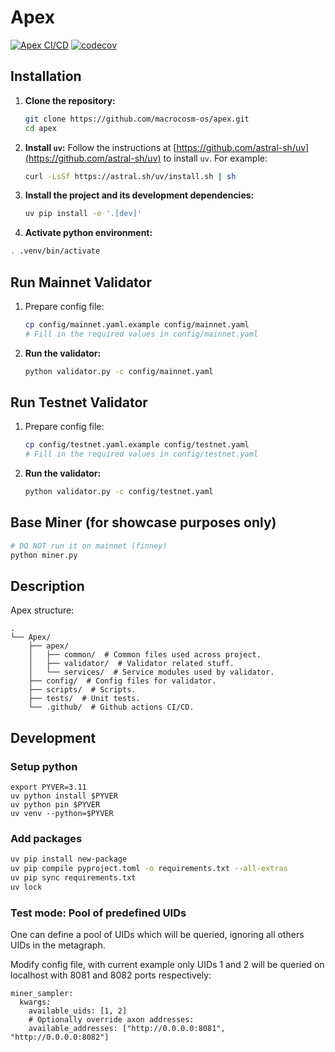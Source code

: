 # Apex

[![Apex CI/CD](https://github.com/macrocosm-os/apex/actions/workflows/python-package.yml/badge.svg)](https://github.com/macrocosm-os/apex/actions/workflows/python-package.yml) [![codecov](https://codecov.io/gh/macrocosm-os/apex/branch/main/graph/badge.svg)](https://codecov.io/gh/macrocosm-os/apex)

## Installation

1. **Clone the repository:**
   ```bash
   git clone https://github.com/macrocosm-os/apex.git
   cd apex
   ```

2. **Install `uv`:**
   Follow the instructions at [https://github.com/astral-sh/uv](https://github.com/astral-sh/uv) to install `uv`. For example:
   ```bash
   curl -LsSf https://astral.sh/uv/install.sh | sh
   ```

3. **Install the project and its development dependencies:**
   ```bash
   uv pip install -e '.[dev]'
   ```

4. **Activate python environment:**
  ```bash
  . .venv/bin/activate
  ```

## Run Mainnet Validator

1. Prepare config file:
   ```bash
   cp config/mainnet.yaml.example config/mainnet.yaml
   # Fill in the required values in config/mainnet.yaml
   ```

2. **Run the validator:**
   ```bash
   python validator.py -c config/mainnet.yaml
   ```

## Run Testnet Validator

1. Prepare config file:
   ```bash
   cp config/testnet.yaml.example config/testnet.yaml
   # Fill in the required values in config/testnet.yaml
   ```

2. **Run the validator:**
   ```bash
   python validator.py -c config/testnet.yaml
   ```

## Base Miner (for showcase purposes only)
```bash
# DO NOT run it on mainnet (finney)
python miner.py
```

## Description
Apex structure:
```
.
└── Apex/
    ├── apex/
    │   ├── common/  # Common files used across project.
    │   ├── validator/  # Validator related stuff.
    │   └── services/  # Service modules used by validator.
    ├── config/  # Config files for validator.
    ├── scripts/  # Scripts.
    ├── tests/  # Unit tests.
    └── .github/  # Github actions CI/CD.
```

## Development

### Setup python
```
export PYVER=3.11
uv python install $PYVER
uv python pin $PYVER
uv venv --python=$PYVER
```

### Add packages
```bash
uv pip install new-package
uv pip compile pyproject.toml -o requirements.txt --all-extras
uv pip sync requirements.txt
uv lock
```

### Test mode: Pool of predefined UIDs

One can define a pool of UIDs which will be queried, ignoring all others UIDs in the metagraph.

Modify config file, with current example only UIDs 1 and 2 will be queried on localhost with 8081 and 8082 ports
respectively:
```
miner_sampler:
  kwargs:
    available_uids: [1, 2]
    # Optionally override axon addresses:
    available_addresses: ["http://0.0.0.0:8081", "http://0.0.0.0:8082"]
```
